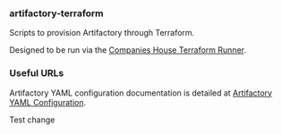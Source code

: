 ### artifactory-terraform

Scripts to provision Artifactory through Terraform.

Designed to be run via the [Companies House Terraform Runner](https://companieshouse.atlassian.net/l/cp/VjRkZs9C).

### Useful URLs
Artifactory YAML configuration documentation is detailed at
[Artifactory YAML Configuration](https://www.jfrog.com/confluence/display/JFROG/Artifactory+YAML+Configuration).

Test change
